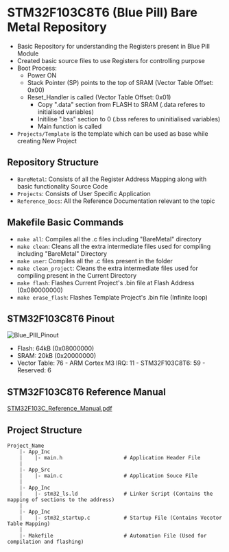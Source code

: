 # STM32F103C8T6 (Blue Pill) Bare Metal Repository
  - Basic Repository for understanding the Registers present in Blue Pill Module
  - Created basic source files to use Registers for controlling purpose
  - Boot Process:
      - Power ON
      - Stack Pointer (SP) points to the top of SRAM (Vector Table Offset: 0x00)
      - Reset_Handler is called (Vector Table Offset: 0x01)
         - Copy ".data" section from FLASH to SRAM (.data referes to initialised variables)
         - Initilise ".bss" section to 0 (.bss referes to uninitialised variables)
         - Main function is called
  - `Projects/Template` is the template which can be used as base while creating New Project

## Repository Structure
  - `BareMetal`: Consists of all the Register Address Mapping along with basic functionality Source Code
  - `Projects`: Consists of User Specific Application
  - `Reference_Docs`: All the Reference Documentation relevant to the topic

## Makefile Basic Commands
  - `make all`: Compiles all the .c files including "BareMetal" directory
  - `make clean`: Cleans all the extra intermediate files used for compiling including "BareMetal" Directory
  - `make user`: Compiles all the .c files present in the folder
  - `make clean_project`: Cleans the extra intermediate files used for compiling present in the Current Directory
  - `make flash`: Flashes Current Project's .bin file at Flash Address (0x080000000)
  - `make erase_flash`: Flashes Template Project's .bin file (Infinite loop) 

## STM32F103C8T6 Pinout
![Blue_PIll_Pinout](https://github.com/user-attachments/assets/13d3a619-ac7a-4799-9715-64730e110f1b)
  - Flash: 64kB (0x08000000)
  - SRAM: 20kB (0x20000000)
  - Vector Table: 76
        - ARM Cortex M3 IRQ: 11
        - STM32F103C8T6: 59 
        - Reserved: 6

## STM32F103C8T6 Reference Manual
[STM32F103C_Reference_Manual.pdf](https://github.com/user-attachments/files/17596951/STM32F103C_Reference_Manual.pdf)

## Project Structure
```
Project_Name
    |- App_Inc
    |    |- main.h                    # Application Header File
    |
    |- App_Src
    |    |- main.c                    # Application Souce File
    |
    |- App_Inc
    |    |- stm32_ls.ld               # Linker Script (Contains the mapping of sections to the address)
    |
    |- App_Inc
    |    |- stm32_startup.c           # Startup File (Contains Vecotor Table Mapping)
    |
    |- Makefile                       # Automation File (Used for compilation and flashing)
```
